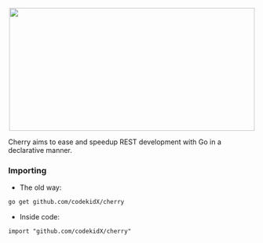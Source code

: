 <p align="center">
    <img src="https://i.imgur.com/0EG8rcI.png" width="500" height="251">
</p>

Cherry aims to ease and speedup REST development with Go in a declarative manner.

### Importing

- The old way:

```sh
go get github.com/codekidX/cherry
```

- Inside code:

```
import "github.com/codekidX/cherry"
```